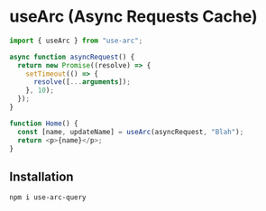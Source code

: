 # useArc (Async Requests Cache)

```javascript
import { useArc } from "use-arc";

async function asyncRequest() {
  return new Promise((resolve) => {
    setTimeout(() => {
      resolve([...arguments]);
    }, 10);
  });
}

function Home() {
  const [name, updateName] = useArc(asyncRequest, "Blah");
  return <p>{name}</p>;
}
```

## Installation
```sh
npm i use-arc-query
```
